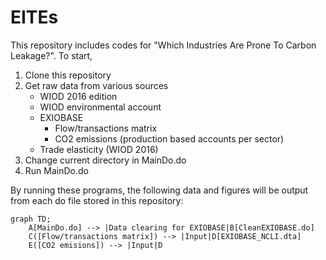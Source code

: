 # EITEs

This repository includes codes for "Which Industries Are Prone To Carbon Leakage?". To start, 
1. Clone this repository
2. Get raw data from various sources
   - WIOD 2016 edition
   - WIOD environmental account
   - EXIOBASE
        - Flow/transactions matrix
        - CO2 emissions (production based accounts per sector)
   - Trade elasticity (WIOD 2016)
3. Change current directory in MainDo.do
4. Run MainDo.do

By running these programs, the following data and figures will be output from each do file stored in this repository:

```mermaid
graph TD;
    A[MainDo.do] --> |Data clearing for EXIOBASE|B[CleanEXIOBASE.do]
    C([Flow/transactions matrix]) --> |Input|D[EXIOBASE_NCLI.dta]
    E([CO2 emisions]) --> |Input|D
```
